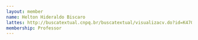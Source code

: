 ```yaml
---
layout: member
name: Helton Hideraldo Biscaro
lattes: http://buscatextual.cnpq.br/buscatextual/visualizacv.do?id=K4703255H6
membership: Professor
---
```

